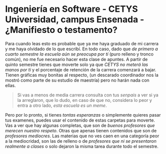 # Ingeniería en Software - CETYS Universidad, campus Ensenada - ¿Manifiesto o testamento?
Para cuando leas esto es probable que ya me haya graduado de mi carrera y me haya olvidado de lo que escribí. En todo caso, dado que *de primero a cuarto semestre la escuela aún se preocupa por tí* (puro relleno y tronco común), no me fue necesario hacer esta clase de apuntes. A partir de quinto semestre tienes que moverte solo ya que *CETYS no meterá las manos por ti* y el porcentaje de retención de la carrera comenzará a bajar. Tienen gráficas muy bonitas al respecto, (un descarado coordinador nos la mostró como parte de su estudio de maestría) pero no harán nada con ellas. 

>Si vas a menos de media carrera consulta con tus *senpais* a ver si ya la arreglaron, que lo dudo, en caso de que no, considera lo peor y entra a otro lado, *esta escuela es un meme*.

Pero por lo pronto, si tienes *tontas esperanzas* o simplemente quieres pasar tus examenes, puedes usar el contenido de estas carpetas para moverte. Vas a ver que hay algunas completas, que son de *buenos profesores que merecen nuestro respeto*. Otras que apenas tienen contenidos que son de *profesores mediocres*. Las materias que no ves caen en una categoría peor a la mediocridad, son las de relleno o de *profesores que ni se presentaron realmente a clases* o solo dejaron la misma tarea durante todo el semestre.
